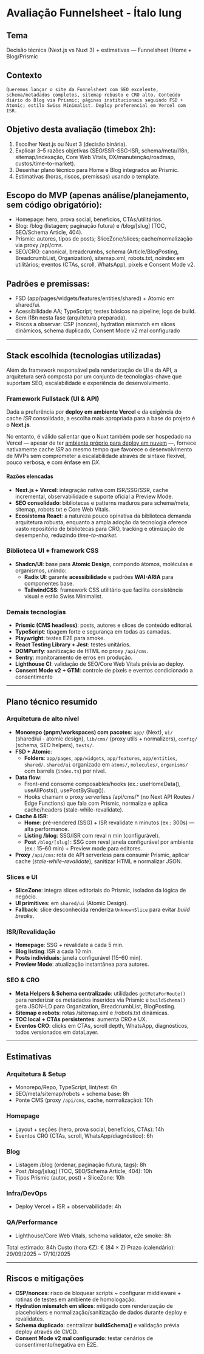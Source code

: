 # Avaliação Funnelsheet - Ítalo Iung

## Tema
Decisão técnica (Next.js vs Nuxt 3) + estimativas — Funnelsheet (Home + Blog/Prismic

## Contexto
```
Queremos lançar o site da Funnelsheet com SEO excelente, schema/metadados completos, sitemap robusto e CRO alto. Conteúdo diário do Blog via Prismic; páginas institucionais seguindo FSD + Atomic; estilo Swiss Minimalist. Deploy preferencial em Vercel com ISR.
```

## Objetivo desta avaliação (timebox 2h):
1. Escolher Next.js ou Nuxt 3 (decisão binária).
2. Explicar 3–5 razões objetivas (SEO/SSR-SSG-ISR, schema/meta/i18n,
sitemap/indexação, Core Web Vitals, DX/manutenção/roadmap, custos/time-to-market).
3. Desenhar plano técnico para Home e Blog integrados ao Prismic.
4. Estimativas (horas, riscos, premissas) usando o template.

## Escopo do MVP (apenas análise/planejamento, sem código obrigatório):
- Homepage: hero, prova social, benefícios, CTAs/utilitários.
- Blog: /blog (listagem; paginação futura) e /blog/[slug] (TOC, SEO/Schema Article, 404).
- Prismic: autores, tipos de posts; SliceZone/slices; cache/normalização via proxy /api/cms.
- SEO/CRO: canonical, breadcrumbs, schema (Article/BlogPosting, BreadcrumbList, Organization), sitemap.xml, robots.txt, noindex em utilitários; eventos (CTAs, scroll, WhatsApp), pixels e Consent Mode v2.

## Padrões e premissas:
- FSD (app/pages/widgets/features/entities/shared) + Atomic em shared/ui.
- Acessibilidade AA; TypeScript; testes básicos na pipeline; logs de build.
- Sem i18n nesta fase (arquitetura preparada).
- Riscos a observar: CSP (nonces), hydration mismatch em slices dinâmicos, schema duplicado, Consent Mode v2 mal configurado

---

## Stack escolhida (tecnologias utilizadas)
Além do framework responsável pela renderização de UI e da API, a arquitetura será composta por um conjunto de tecnologias-chave que suportam SEO, escalabilidade e experiência de desenvolvimento.

### Framework Fullstack (UI & API)
Dada a preferência por **deploy em ambiente Vercel** e da exigência do cache *ISR* consolidado, a escolha mais apropriada para a base do projeto é o **Next.js**.

No entanto, é válido salientar que o Nuxt também pode ser hospedado na Vercel — apesar de ter [ambiente próprio para deploy em nuvem](https://nuxt.studio/) —, fornece nativamente cache *ISR* ao mesmo tempo que favorece o desenvolvimento de MVPs sem comprometer a escalabilidade através de sintaxe flexível, pouco verbosa, e com ênfase em *DX*.

#### Razões elencadas
- **Next.js + Vercel**: integração nativa com ISR/SSG/SSR, cache incremental, observabilidade e suporte oficial a Preview Mode.
- **SEO consolidado**: bibliotecas e patterns maduros para schema/meta, sitemap, robots.txt e Core Web Vitals.
- **Ecosistema React**: a natureza pouco opinativa da biblioteca demanda arquitetura robusta, enquanto a ampla adoção da tecnologia oferece vasto repositório de bibliotecas para CRO, tracking e otimização de desempenho, reduzindo *time-to-market*.

### Biblioteca UI + framework CSS
- **Shadcn/UI**: base para **Atomic Design**, compondo átomos, moléculas e organismos, unindo:
    - **Radix UI**: garante **acessibilidade** e padrões **WAI-ARIA** para componentes base.
    - **TailwindCSS**: framework CSS utilitário que facilita consistência visual e estilo Swiss Minimalist.

### Demais tecnologias
- **Prismic (CMS headless)**: posts, autores e slices de conteúdo editorial.
- **TypeScript**: tipagem forte e segurança em todas as camadas.
- **Playwright**: testes E2E para smoke.
- **React Testing Library + Jest**: testes unitários.
- **DOMPurify**: sanitização de HTML no proxy `/api/cms`.
- **Sentry**: monitoramento de erros em produção.
- **Lighthouse CI**: validação de SEO/Core Web Vitals prévia ao deploy.
- **Consent Mode v2 + GTM**: controle de pixels e eventos condicionado a consentimento

---

## Plano técnico resumido
### Arquitetura de alto nível
- **Monorepo (pnpm/workspaces) com pacotes**: `app/` (Next), `ui/` (shared/ui - atomic design), `lib/cms/` (proxy utils + normalizers), `config/` (schema, SEO helpers), `tests/`.
- **FSD + Atomic**:
    - **Folders**: `app/pages`, `app/widgets`, `app/features`, `app/entities`, `shared/`. `shared/ui` organizado em `atoms/`, `molecules/`, `organisms/` com barrels (`index.ts`) por nível.
- **Data flow**:
    - Front-end consome composables/hooks (ex.: useHomeData(), useAllPosts(), usePostBySlug()).
    - Hooks chamam o proxy serverless /api/cms/* (no Next API Routes / Edge Functions) que fala com Prismic, normaliza e aplica cache/headers (stale-while-revalidate).
- **Cache & ISR**:
    - **Home**: pré-rendered (SSG) + ISR revalidate n minutos (ex.: 300s) — alta performance.
    - **Listing /blog**: SSG/ISR com reval n min (configurável).
    - **Post** `/blog/[slug]`: SSG com reval janela configurável por ambiente (ex.: 15–60 min) + Preview mode para editores.
- **Proxy** `/api/cms`: rota de API serverless para consumir Prismic, aplicar cache (*stale-while-revalidate*), sanitizar HTML e normalizar JSON.

### Slices e UI
- **SliceZone**: integra slices editoriais do Prismic, isolados da lógica de negócio.
- **UI primitives**: em `shared/ui` (Atomic Design).
- **Fallback**: slice desconhecida renderiza `UnknownSlice` para evitar *build breaks*.

### ISR/Revalidação
- **Homepage**: SSG + revalidate a cada 5 min.
- **Blog listing**: ISR a cada 10 min.
- **Posts individuais**: janela configurável (15–60 min).
- **Preview Mode**: atualização instantânea para autores.

### SEO & CRO
- **Meta Helpers & Schema centralizado**: utilidades `getMetaForRoute()` para renderizar os metadados inseridos via Prismic e `buildSchema()` gera JSON-LD para Organization, BreadcrumbList, BlogPosting.
- **Sitemap e robots**: rotas /sitemap.xml e /robots.txt dinâmicas.
- **TOC local + CTAs persistentes**: aumenta CRO e UX.
- **Eventos CRO**: clicks em CTAs, scroll depth, WhatsApp, diagnósticos, todos versionados em dataLayer.

---

## Estimativas
### Arquitetura & Setup
- Monorepo/Repo, TypeScript, lint/test: 6h
- SEO/meta/sitemap/robots + schema base: 8h
- Ponte CMS (proxy `/api/cms`, cache, normalização): 10h

### Homepage
- Layout + seções (hero, prova social, benefícios, CTAs): 14h
- Eventos CRO (CTAs, scroll, WhatsApp/diagnóstico): 6h

### Blog
- Listagem /blog (ordenar, paginação futura, tags): 8h
- Post /blog/[slug] (TOC, SEO/Schema Article, 404): 10h
- Tipos Prismic (autor, post) + SliceZone: 10h

### Infra/DevOps
- Deploy Vercel + ISR + observabilidade: 4h

### QA/Performance
- Lighthouse/Core Web Vitals, schema validator, e2e smoke: 8h

Total estimado: 84h
Custo (hora €Z): € (84 × Z)
Prazo (calendário): 29/09/2025 ~ 17/10/2025

---

## Riscos e mitigações
- **CSP/nonces**: risco de bloquear scripts ~ configurar middleware + rotinas de testes em ambiente de homologação.
- **Hydration mismatch em slices**: mitigado com renderização de placeholders e normalização/sanitização de dados durante deploy e revalidates.
- **Schema duplicado**: centralizar **buildSchema()** e validação prévia deploy através de CI/CD.
- **Consent Mode v2 mal configurado**: testar cenários de consentimento/negativa em E2E.
